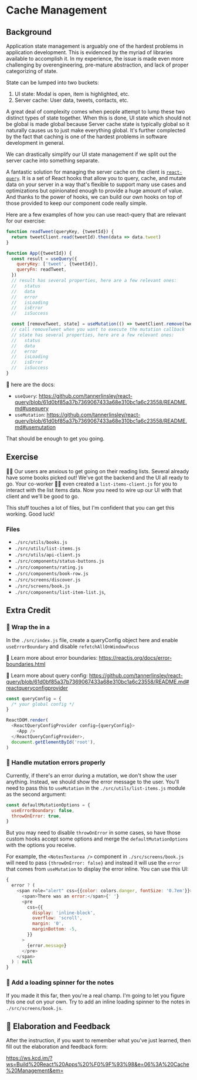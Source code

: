 # Cache Management

## Background

Application state management is arguably one of the hardest problems in
application development. This is evidenced by the myriad of libraries available
to accomplish it. In my experience, the issue is made even more challenging by
overengineering, pre-mature abstraction, and lack of proper categorizing of
state.

State can be lumped into two buckets:

1. UI state: Modal is open, item is highlighted, etc.
2. Server cache: User data, tweets, contacts, etc.

A great deal of complexity comes when people attempt to lump these two distinct
types of state together. When this is done, UI state which should not be global
is made global because Server cache state is typically global so it naturally
causes us to just make everything global. It's further complected by the fact
that caching is one of the hardest problems in software development in general.

We can drastically simplify our UI state management if we split out the server
cache into something separate.

A fantastic solution for managing the server cache on the client is
[`react-query`](https://github.com/tannerlinsley/react-query). It is a set of
React hooks that allow you to query, cache, and mutate data on your server in a
way that's flexible to support many use cases and optimizations but opinionated
enough to provide a huge amount of value. And thanks to the power of hooks, we
can build our own hooks on top of those provided to keep our component code
really simple.

Here are a few examples of how you can use react-query that are relevant for our
exercise:

```javascript
function readTweet(queryKey, {tweetId}) {
  return tweetClient.read(tweetId).then(data => data.tweet)
}

function App({tweetId}) {
  const result = useQuery({
    queryKey: ['tweet', {tweetId}],
    queryFn: readTweet,
  })
  // result has several properties, here are a few relevant ones:
  //   status
  //   data
  //   error
  //   isLoading
  //   isError
  //   isSuccess

  const [removeTweet, state] = useMutation(() => tweetClient.remove(tweetId))
  // call removeTweet when you want to execute the mutation callback
  // state has several properties, here are a few relevant ones:
  //   status
  //   data
  //   error
  //   isLoading
  //   isError
  //   isSuccess
}
```

📜 here are the docs:

- `useQuery`:
  https://github.com/tannerlinsley/react-query/blob/61d0bf85a37b7369067433a68e310bc1a6c23558/README.md#usequery
- `useMutation`:
  https://github.com/tannerlinsley/react-query/blob/61d0bf85a37b7369067433a68e310bc1a6c23558/README.md#usemutation

That should be enough to get you going.

## Exercise

👨‍💼 Our users are anxious to get going on their reading lists. Several already
have some books picked out! We've got the backend and the UI all ready to go.
Your co-worker 🧝‍♀️ even created a `list-items-client.js` for you to interact with
the list items data. Now you need to wire up our UI with that client and we'll
be good to go.

This stuff touches a lot of files, but I'm confident that you can get this
working. Good luck!

### Files

- `./src/utils/books.js`
- `./src/utils/list-items.js`
- `./src/utils/api-client.js`
- `./src/components/status-buttons.js`
- `./src/components/rating.js`
- `./src/components/book-row.js`
- `./src/screens/discover.js`
- `./src/screens/book.js`
- `./src/components/list-item-list.js`,

## Extra Credit

### 💯 Wrap the <App /> in a <ReactQueryConfigProvider />

In the `./src/index.js` file, create a queryConfig object here and enable
`useErrorBoundary` and disable `refetchAllOnWindowFocus`

📜 Learn more about error boundaries:
https://reactjs.org/docs/error-boundaries.html

📜 Learn more about query config:
https://github.com/tannerlinsley/react-query/blob/61d0bf85a37b7369067433a68e310bc1a6c23558/README.md#reactqueryconfigprovider

```javascript
const queryConfig = {
  /* your global config */
}

ReactDOM.render(
  <ReactQueryConfigProvider config={queryConfig}>
    <App />
  </ReactQueryConfigProvider>,
  document.getElementById('root'),
)
```

### 💯 Handle mutation errors properly

Currently, if there's an error during a mutation, we don't show the user
anything. Instead, we should show the error message to the user. You'll need to
pass this to `useMutation` in the `./src/utils/list-items.js` module as the
second argument:

```javascript
const defaultMutationOptions = {
  useErrorBoundary: false,
  throwOnError: true,
}
```

But you may need to disable `throwOnError` in some cases, so have those custom
hooks accept some options and merge the `defaultMutationOptions` with the
options you receive.

For example, the `<NotesTextarea />` component in `./src/screens/book.js` will
need to pass `{throwOnError: false}` and instead it will use the `error` that
comes from `useMutation` to display the error inline. You can use this UI:

```javascript
{
  error ? (
    <span role="alert" css={{color: colors.danger, fontSize: '0.7em'}}>
      <span>There was an error:</span>{' '}
      <pre
        css={{
          display: 'inline-block',
          overflow: 'scroll',
          margin: '0',
          marginBottom: -5,
        }}
      >
        {error.message}
      </pre>
    </span>
  ) : null
}
```

### 💯 Add a loading spinner for the notes

If you made it this far, then you're a real champ. I'm going to let you figure
this one out on your own. Try to add an inline loading spinner to the notes in
`./src/screens/book.js`.

## 🦉 Elaboration and Feedback

After the instruction, if you want to remember what you've just learned, then
fill out the elaboration and feedback form:

https://ws.kcd.im/?ws=Build%20React%20Apps%20%F0%9F%93%98&e=06%3A%20Cache%20Management&em=
